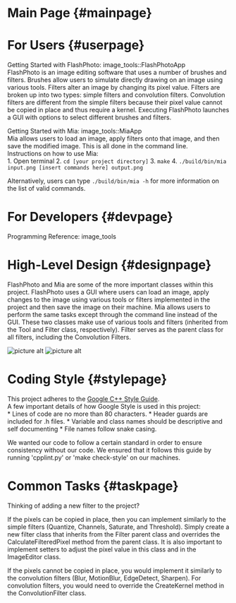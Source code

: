Main Page  {#mainpage}
===========



For Users  {#userpage}
===========
Getting Started with FlashPhoto: image_tools::FlashPhotoApp <br />
FlashPhoto is an image editing software that uses a number of brushes and
filters. Brushes allow users to simulate directly drawing on an image using
various tools. Filters alter an image by changing its pixel value. Filters are
broken up into two types: simple filters and convolution filters. Convolution
filters are different from the simple filters because their pixel value cannot
be copied in place and thus require a kernel. Executing FlashPhoto launches a
GUI with options to select different brushes and filters. <br />

Getting Started with Mia: image_tools::MiaApp <br />
Mia allows users to load an image, apply filters onto that image, and then save
the modified image. This is all done in the command line. <br />
Instructions on how to use Mia:
<br />
        1. Open terminal
        2. `cd [your project directory]`
        3. `make`
        4. `./build/bin/mia input.png [insert commands here] output.png`

Alternatively, users can type `./build/bin/mia -h` for more information on the
list of valid commands.



For Developers  {#devpage}
===========
Programming Reference: image_tools




High-Level Design  {#designpage}
===========
FlashPhoto and Mia are some of the more important classes within this project.
FlashPhoto uses a GUI where users can load an image, apply changes to the image
using various tools or filters implemented in the project and then save the
image on their machine. Mia allows users to perform the same tasks except 
through the command line instead of the GUI. These two classes make use of
various tools and filters (inherited from the Tool and Filter class,
respectively). Filter serves as the parent class for all filters, including
the Convolution Filters.

![picture alt](/home/leex6659/3081_F18/repo-leex6659/PROJ/resources/filters_uml.png)
![picture alt](/home/leex6659/3081_F18/repo-leex6659/PROJ/resources/tools_uml.png)



Coding Style  {#stylepage}
===========
This project adheres to the [Google C++ Style Guide](https://google.github.io/styleguide/cppguide.html).
<br /> A few important details of how Google Style is used in this project:
<br />
        * Lines of code are no more than 80 characters. 
        * Header guards are included for .h files.
        * Variable and class names should be descriptive and self documenting
        * File names follow snake casing.

We wanted our code to follow a certain standard in order to ensure consistency
without our code. We ensured that it follows this guide by running 'cpplint.py'
or 'make check-style' on our machines. 





Common Tasks  {#taskpage}
===========
Thinking of adding a new filter to the project? <br />

If the pixels can be copied in place, then you can implement similarly to the
simple filters (Quantize, Channels, Saturate, and Threshold). Simply create a 
new filter class that inherits from the Filter parent class and overrides the 
CalculateFilteredPixel method from the parent class. It is also important to
implement setters to adjust the pixel value in this class and in the
ImageEditor class. <br />

If the pixels cannot be copied in place, you would implement it similarly to
the convolution filters (Blur, MotionBlur, EdgeDetect, Sharpen). For
convolution filters, you would need to override the CreateKernel method in
the ConvolutionFilter class. 

